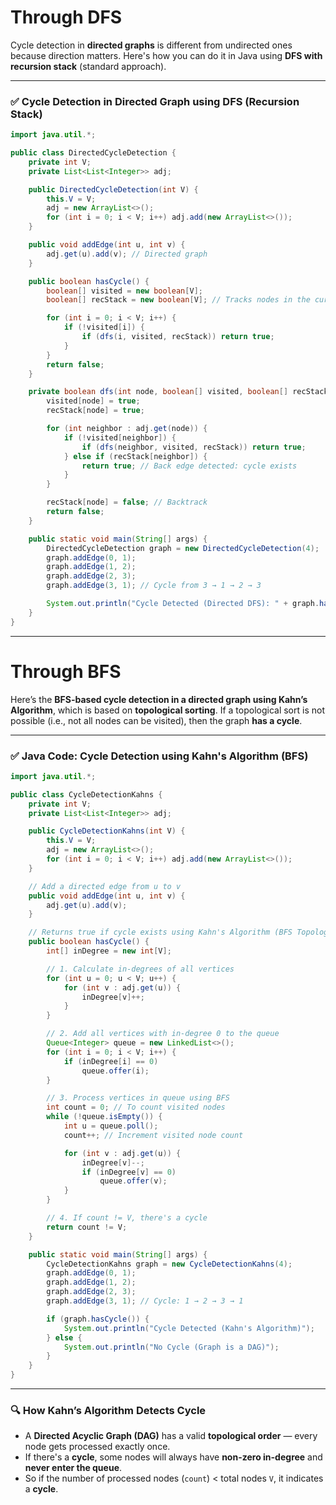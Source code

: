 # Through DFS
Cycle detection in **directed graphs** is different from undirected ones because direction matters. Here's how you can do it in Java using **DFS with recursion stack** (standard approach).

---

### ✅ Cycle Detection in Directed Graph using **DFS (Recursion Stack)**

```java
import java.util.*;

public class DirectedCycleDetection {
    private int V;
    private List<List<Integer>> adj;

    public DirectedCycleDetection(int V) {
        this.V = V;
        adj = new ArrayList<>();
        for (int i = 0; i < V; i++) adj.add(new ArrayList<>());
    }

    public void addEdge(int u, int v) {
        adj.get(u).add(v); // Directed graph
    }

    public boolean hasCycle() {
        boolean[] visited = new boolean[V];
        boolean[] recStack = new boolean[V]; // Tracks nodes in the current DFS path

        for (int i = 0; i < V; i++) {
            if (!visited[i]) {
                if (dfs(i, visited, recStack)) return true;
            }
        }
        return false;
    }

    private boolean dfs(int node, boolean[] visited, boolean[] recStack) {
        visited[node] = true;
        recStack[node] = true;

        for (int neighbor : adj.get(node)) {
            if (!visited[neighbor]) {
                if (dfs(neighbor, visited, recStack)) return true;
            } else if (recStack[neighbor]) {
                return true; // Back edge detected: cycle exists
            }
        }

        recStack[node] = false; // Backtrack
        return false;
    }

    public static void main(String[] args) {
        DirectedCycleDetection graph = new DirectedCycleDetection(4);
        graph.addEdge(0, 1);
        graph.addEdge(1, 2);
        graph.addEdge(2, 3);
        graph.addEdge(3, 1); // Cycle from 3 → 1 → 2 → 3

        System.out.println("Cycle Detected (Directed DFS): " + graph.hasCycle());
    }
}
```

---
# Through BFS
Here’s the **BFS-based cycle detection in a directed graph using Kahn’s Algorithm**, which is based on **topological sorting**. If a topological sort is not possible (i.e., not all nodes can be visited), then the graph **has a cycle**.

---

### ✅ Java Code: Cycle Detection using **Kahn's Algorithm (BFS)**

```java
import java.util.*;

public class CycleDetectionKahns {
    private int V;
    private List<List<Integer>> adj;

    public CycleDetectionKahns(int V) {
        this.V = V;
        adj = new ArrayList<>();
        for (int i = 0; i < V; i++) adj.add(new ArrayList<>());
    }

    // Add a directed edge from u to v
    public void addEdge(int u, int v) {
        adj.get(u).add(v);
    }

    // Returns true if cycle exists using Kahn's Algorithm (BFS Topological Sort)
    public boolean hasCycle() {
        int[] inDegree = new int[V];

        // 1. Calculate in-degrees of all vertices
        for (int u = 0; u < V; u++) {
            for (int v : adj.get(u)) {
                inDegree[v]++;
            }
        }

        // 2. Add all vertices with in-degree 0 to the queue
        Queue<Integer> queue = new LinkedList<>();
        for (int i = 0; i < V; i++) {
            if (inDegree[i] == 0)
                queue.offer(i);
        }

        // 3. Process vertices in queue using BFS
        int count = 0; // To count visited nodes
        while (!queue.isEmpty()) {
            int u = queue.poll();
            count++; // Increment visited node count

            for (int v : adj.get(u)) {
                inDegree[v]--;
                if (inDegree[v] == 0)
                    queue.offer(v);
            }
        }

        // 4. If count != V, there's a cycle
        return count != V;
    }

    public static void main(String[] args) {
        CycleDetectionKahns graph = new CycleDetectionKahns(4);
        graph.addEdge(0, 1);
        graph.addEdge(1, 2);
        graph.addEdge(2, 3);
        graph.addEdge(3, 1); // Cycle: 1 → 2 → 3 → 1

        if (graph.hasCycle()) {
            System.out.println("Cycle Detected (Kahn's Algorithm)");
        } else {
            System.out.println("No Cycle (Graph is a DAG)");
        }
    }
}
```

---

### 🔍 **How Kahn’s Algorithm Detects Cycle**

* A **Directed Acyclic Graph (DAG)** has a valid **topological order** — every node gets processed exactly once.
* If there's a **cycle**, some nodes will always have **non-zero in-degree** and **never enter the queue**.
* So if the number of processed nodes (`count`) < total nodes `V`, it indicates a **cycle**.

